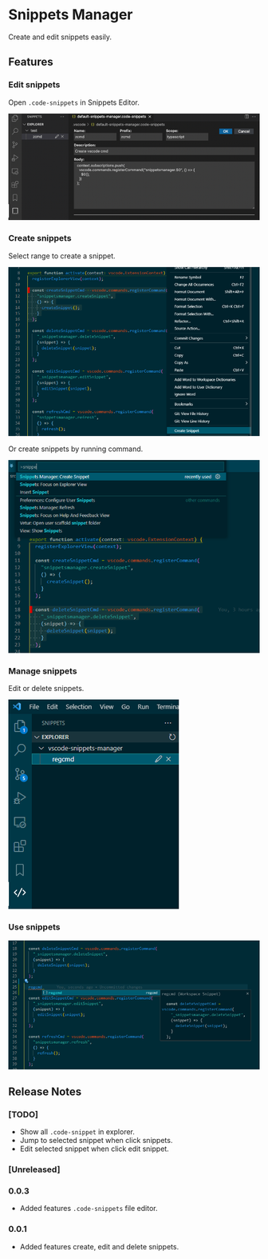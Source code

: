 # Snippets Manager

Create and edit snippets easily.

## Features

### Edit snippets

Open `.code-snippets` in Snippets Editor.

![feature edit](images/edit.png)

### Create snippets

Select range to create a snippet.

![feature create](images/create1.png)

Or create snippets by running command.

![feature create](images/create2.png)

### Manage snippets

Edit or delete snippets.

![feature create](images/manager.png)

### Use snippets

![usage](images/usage.png)

## Release Notes

### [TODO]

- Show all `.code-snippet` in explorer.
- Jump to selected snippet when click snippets.
- Edit selected snippet when click edit snippet.

### [Unreleased]

### 0.0.3

- Added features `.code-snippets` file editor.

### 0.0.1

- Added features create, edit and delete snippets.
